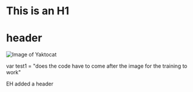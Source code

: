 # This is an H1 <H1> header


![Image of Yaktocat](https://octodex.github.com/images/yaktocat.png)



var test1 = "does the code have to come after the image for the training to work"


EH added a header
